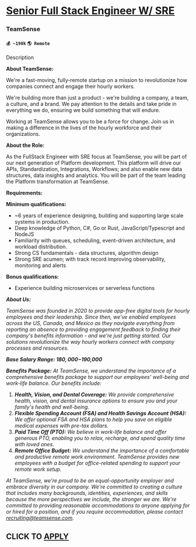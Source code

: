 # [Senior Full Stack Engineer W/ SRE](https://www.remotewlb.com/apply/senior-full-stack-engineer-w-sre-66059)  
### TeamSense  
#### `💰 ~190k` `🌎 Remote`  

Description

**About TeamSense:**

We're a fast-moving, fully-remote startup on a mission to revolutionize how companies connect and engage their hourly workers.

We're building more than just a product - we're building a company, a team, a culture, and a brand. We pay attention to the details and take pride in everything we do, ensuring we build something that will endure.

Working at TeamSense allows you to be a force for change. Join us in making a difference in the lives of the hourly workforce and their organizations.

**About the Role:**

As the FullStack Engineer with SRE focus at TeamSense, you will be part of our next generation of Platform development. This platform will drive our APIs, Standardization, Integrations, Workflows; and also enable new data structures, data insights and analytics. You will be part of the team leading the Platform transformation at TeamSense.

**Requirements:**

**Minimum qualifications:**

  * ~6 years of experience designing, building and supporting large scale systems in production.
  * Deep knowledge of Python, C#, Go or Rust, JavaScript/Typescript and NodeJS
  * Familiarity with queues, scheduling, event-driven architecture, and workload distribution.
  * Strong CS fundamentals - data structures, algorithm design
  * Strong SRE acumen; with track record improving observability, monitoring and alerts

**Bonus qualifications:**

  * Experience building microservices or serverless functions

**_About Us:_**

_TeamSense was founded in 2020 to provide app-free digital tools for hourly employees and their leadership. Since then, we've enabled employees across the US, Canada, and Mexico as they navigate everything from reporting an absence to providing engagement feedback to finding their company's benefits information - and we're just getting started. Our solutions revolutionize the way hourly workers connect with company processes and resources._

_**Base Salary Range: $180,000-$190,000**_

**_Benefits Package:_** _At TeamSense, we understand the importance of a comprehensive benefits package to support our employees' well-being and work-life balance. Our benefits include:_

  1. **_Health, Vision, and Dental Coverage:_** _We provide comprehensive health, vision, and dental insurance options to ensure you and your family's health and well-being._
  2. **_Flexible Spending Account (FSA) and Health Savings Account (HSA):_** _We offer optional FSA and HSA plans to help you save on eligible medical expenses with pre-tax dollars._
  3. **_Paid Time Off (PTO):_** _We believe in work-life balance and offer generous PTO, enabling you to relax, recharge, and spend quality time with loved ones._
  4. **_Remote Office Budget:_** _We understand the importance of a comfortable and productive remote work environment. TeamSense provides new employees with a budget for office-related spending to support your remote work setup._

_At TeamSense, we're proud to be an equal-opportunity employer and embrace diversity in our company. We're committed to creating a culture that includes many backgrounds, identities, experiences, and skills because the more perspectives we include, the stronger we are. We're committed to providing reasonable accommodations to anyone applying for or hired for a position, and if you require accommodation, please contact recruiting@teamsense.com._

  
## CLICK TO [APPLY](https://www.remotewlb.com/apply/senior-full-stack-engineer-w-sre-66059)

